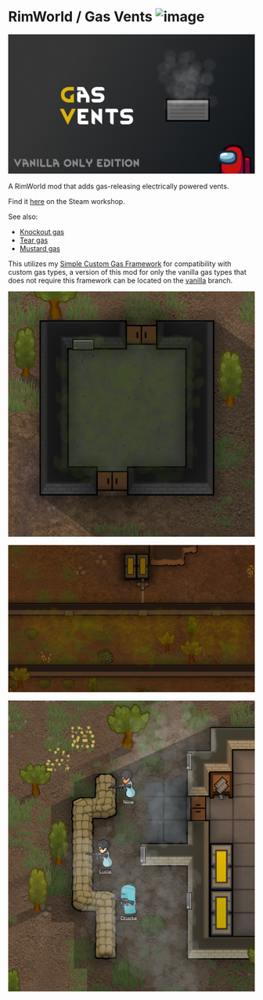 # RimWorld / Gas Vents ![image](https://img.shields.io/endpoint.svg?url=https%3A%2F%2Fshieldsio-steam-workshop.jross.me%2F3001066867)

![image](About/Preview.png)

A RimWorld mod that adds gas-releasing electrically powered vents.

Find it [here](https://steamcommunity.com/sharedfiles/filedetails/?id=3001066867) on the Steam workshop.

See also:

- [Knockout gas](https://github.com/NachoToast/RimWorldKnockoutGas)
- [Tear gas](https://github.com/NachoToast/RimWorldTearGas)
- [Mustard gas](https://github.com/NachoToast/RimWorldMustardGas)

This utilizes my [Simple Custom Gas Framework](https://github.com/NachoToast/SimpleCustomGasFramework) for compatibility with custom gas types, a version of this mod for only the vanilla gas types that does not require this framework can be located on the [vanilla](https://github.com/NachoToast/RimWorldGasVents/tree/vanilla) branch.

![image](Source/Media/DemoEnclosed.png)

![image](Source/Media/DemoSetup.png)

![image](Source/Media/DemoSmoke.png)